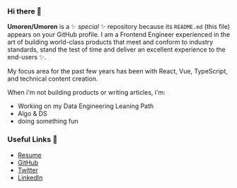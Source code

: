 ### Hi there 👋

**Umoren/Umoren** is a ✨ _special_ ✨ repository because its `README.md` (this file) appears on your GitHub profile.
I am a Frontend Engineer experienced in the art of building world-class products that meet and conform to industry standards, stand the test of time and deliver an excellent experience to the end-users ✨.

My focus area for the past few years has been with React, Vue, TypeScript, and technical content creation. 

When i'm not building products or writing articles, i'm:
* Working on my Data Engineering Leaning Path
* Algo & DS
* doing something fun 

### Useful Links 🌻
- [Resume](bit.ly/Umoren)
- [GitHub](https://github.com/Umoren)
- [Twitter](https://twitter.com/saameeey)
- [LinkedIn](https://linkedin.com/in/umoren)

